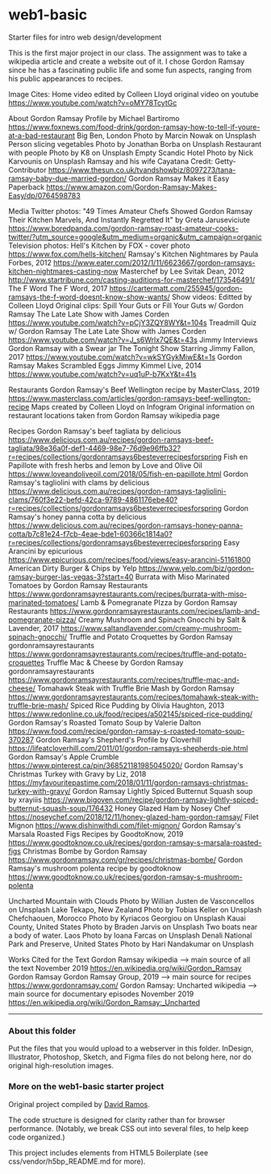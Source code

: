 # web1-basic

Starter files for intro web design/development

This is the first major project in our class. The assignment was to take a wikipedia article and create a website out of it. I chose Gordon Ramsay since he has a fascinating public life and some fun aspects, ranging from his public appearances to recipes.

Image Cites:
Home
	video edited by Colleen Lloyd
		original video on youtube https://www.youtube.com/watch?v=oMY78TcytGc

About
	Gordon Ramsay Profile
		by Michael Bartiromo
		https://www.foxnews.com/food-drink/gordon-ramsay-how-to-tell-if-youre-at-a-bad-restaurant
	Big Ben, London
		Photo by Marcin Nowak on Unsplash
	Person slicing vegetables
		Photo by Jonathan Borba on Unsplash
	Restaurant with people
		Photo by K8 on Unsplash
	Empty Scandic Hotel
		Photo by Nick Karvounis on Unsplash
	Ramsay and his wife Cayatana
		Credit: Getty- Contributor
		https://www.thesun.co.uk/tvandshowbiz/8097273/tana-ramsay-baby-due-married-gordon/
	Gordon Ramsay Makes it Easy Paperback
		https://www.amazon.com/Gordon-Ramsay-Makes-Easy/dp/0764598783

Media
	Twitter photos:
		"49 Times Amateur Chefs Showed Gordon Ramsay Their Kitchen Marvels, And Instantly Regretted It"
		by Greta Jaruseviciute
		https://www.boredpanda.com/gordon-ramsay-roast-amateur-cooks-twitter/?utm_source=google&utm_medium=organic&utm_campaign=organic
	Television photos:
		Hell's Kitchen
		by FOX - cover photo
		https://www.fox.com/hells-kitchen/
		Ramsay's Kitchen Nightmares
		by Paula Forbes, 2012
		https://www.eater.com/2012/1/11/6623667/gordon-ramsays-kitchen-nightmares-casting-now
		Masterchef
		by Lee Svitak Dean, 2012
		http://www.startribune.com/casting-auditions-for-masterchef/173546491/
		The F Word
		The F Word, 2017
		https://cartermatt.com/255945/gordon-ramsays-the-f-word-doesnt-know-show-wants/
	Show videos:
		Editted by Colleen Lloyd
		Original clips:
			Spill Your Guts or Fill Your Guts w/ Gordon Ramsay
			The Late Late Show with James Corden
			https://www.youtube.com/watch?v=pCjY3ZQY8WY&t=104s
			Treadmill Quiz w/ Gordon Ramsay
			The Late Late Show with James Corden
			https://www.youtube.com/watch?v=J_s6Wrlx7QE&t=43s
			Jimmy Interviews Gordon Ramsay with a Swear jar
			The Tonight Show Starring Jimmy Fallon, 2017
			https://www.youtube.com/watch?v=wkSYGykMiwE&t=1s
			Gordon Ramsay Makes Scrambled Eggs
			Jimmy Kimmel Live, 2014
			https://www.youtube.com/watch?v=uq1uP-b7KxY&t=41s

Restaurants
	Gordon Ramsay's Beef Wellington recipe
		by MasterClass, 2019
		https://www.masterclass.com/articles/gordon-ramsays-beef-wellington-recipe
	Maps created by Colleen Lloyd on Infogram
		Original information on restaurant locations taken from Gordon Ramsay wikipedia page

Recipes
	Gordon Ramsay's beef tagliata
	by delicious
		https://www.delicious.com.au/recipes/gordon-ramsays-beef-tagliata/98e36a0f-def1-4469-98e7-76d9e96ffb32?r=recipes/collections/gordonramsays6besteverrecipesforspring
	Fish en Papillote with fresh herbs and lemon
	by Love and Olive Oil
	https://www.loveandoliveoil.com/2018/05/fish-en-papillote.html
	Gordon Ramsay's tagliolini with clams
	by delicious
	https://www.delicious.com.au/recipes/gordon-ramsays-tagliolini-clams/760f3e22-befd-42ca-9789-4861176ebe40?r=recipes/collections/gordonramsays6besteverrecipesforspring
	Gordon Ramsay's honey panna cotta
	by delicious
	https://www.delicious.com.au/recipes/gordon-ramsays-honey-panna-cotta/b7c81e24-f7cb-4eae-bde1-60366c1814a0?r=recipes/collections/gordonramsays6besteverrecipesforspring
	Easy Arancini
	by epicurious
	https://www.epicurious.com/recipes/food/views/easy-arancini-51161800
	American Dirty Burger & Chips
	by Yelp
	https://www.yelp.com/biz/gordon-ramsay-burger-las-vegas-3?start=40
	Burrata with Miso Marinated Tomatoes
	by Gordon Ramsay Restaurants
	https://www.gordonramsayrestaurants.com/recipes/burrata-with-miso-marinated-tomatoes/
	Lamb & Pomegranate PIzza
	by Gordon Ramsay Restaurants
	https://www.gordonramsayrestaurants.com/recipes/lamb-and-pomegranate-pizza/
	Creamy Mushroom and Spinach Gnocchi
	by Salt & Lavender, 2017
	https://www.saltandlavender.com/creamy-mushroom-spinach-gnocchi/
	Truffle and Potato Croquettes
	by Gordon Ramsay gordonramsayrestaurants
	https://www.gordonramsayrestaurants.com/recipes/truffle-and-potato-croquettes
	Truffle Mac & Cheese
	by Gordon Ramsay gordonramsayrestaurants
	https://www.gordonramsayrestaurants.com/recipes/truffle-mac-and-cheese/
	Tomahawk Steak with Truffle Brie Mash
	by Gordon Ramsay
	https://www.gordonramsayrestaurants.com/recipes/tomahawk-steak-with-truffle-brie-mash/
	Spiced Rice Pudding
	by Olivia Haughton, 2013
	https://www.redonline.co.uk/food/recipes/a502145/spiced-rice-pudding/
	Gordon Ramsay's Roasted Tomato Soup
	by Valerie Dalton
	https://www.food.com/recipe/gordon-ramsay-s-roasted-tomato-soup-370287
	Gordon Ramsay's Shepherd's Profile
	by Cloverhill
	https://lifeatcloverhill.com/2011/01/gordon-ramsays-shepherds-pie.html
	Gordon Ramsay's Apple Crumble
	https://www.pinterest.ca/pin/368521181985045020/
	Gordon Ramsay's Christmas Turkey with Gravy
	by Liz, 2018
	https://myfavouritepastime.com/2018/01/11/gordon-ramsays-christmas-turkey-with-gravy/
	Gordon Ramsay Lightly Spiced Butternut Squash soup
	by xrayiiis
	https://www.bigoven.com/recipe/gordon-ramsay-lightly-spiced-butternut-squash-soup/176432
	Honey Glazed Ham
	by Nosey Chef
	https://noseychef.com/2018/12/11/honey-glazed-ham-gordon-ramsay/
	Filet Mignon
	https://www.dishinwithdi.com/filet-mignon/
	Gordon Ramsay's Marsala Roasted Figs Recipes
	by GoodtoKnow, 2019
	https://www.goodtoknow.co.uk/recipes/gordon-ramsay-s-marsala-roasted-figs
	Christmas Bombe
	by Gordon Ramsay
	https://www.gordonramsay.com/gr/recipes/christmas-bombe/
	Gordon Ramsay's mushroom polenta recipe
	by goodtoknow
	https://www.goodtoknow.co.uk/recipes/gordon-ramsay-s-mushroom-polenta

Uncharted
	Mountain with Clouds
		Photo by Willian Justen de Vasconcellos on Unsplash
	Lake Tekapo, New Zealand
		Photo by Tobias Keller on Unsplash
	Chefchaouen, Morocco
		Photo by Kyriacos Georgiou on Unsplash
	Kauai County, United States
		Photo by Braden Jarvis on Unsplash
	Two boats near a body of water. Laos
		Photo by Ioana Farcas on Unsplash
	Denali National Park and Preserve, United States
		Photo by Hari Nandakumar on Unsplash

Works Cited for the Text
	Gordon Ramsay wikipedia --> main source of all the text
	November 2019
		https://en.wikipedia.org/wiki/Gordon_Ramsay
	Gordon Ramsay
	Gordon Ramsay Group, 2019 --> main source for recipes
		https://www.gordonramsay.com/
	Gordon Ramsay: Uncharted wikipedia --> main source for documentary episodes
	November 2019
		https://en.wikipedia.org/wiki/Gordon_Ramsay:_Uncharted
***

### About this folder

Put the files that you would upload to a webserver in this folder. InDesign, Illustrator, Photoshop, Sketch, and Figma files do not belong here, nor do original high-resolution images.

### More on the web1-basic starter project

Original project compiled by [David Ramos](http://imaginaryterrain.com).

The code structure is designed for clarity rather than for browser performance. (Notably, we break CSS out into several files, to help keep code organized.)

This project includes elements from HTML5 Boilerplate (see css/vendor/h5bp_README.md for more).
